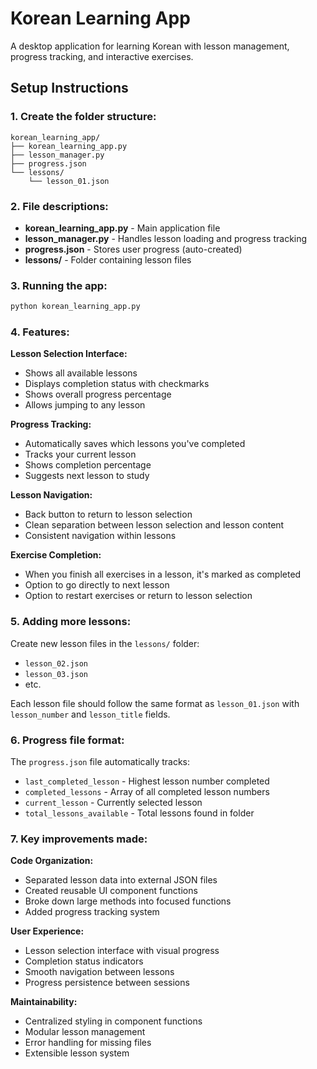 # Korean Learning App

A desktop application for learning Korean with lesson management, progress tracking, and interactive exercises.

## Setup Instructions

### 1. Create the folder structure:
```
korean_learning_app/
├── korean_learning_app.py
├── lesson_manager.py
├── progress.json
└── lessons/
    └── lesson_01.json
```

### 2. File descriptions:

- **korean_learning_app.py** - Main application file
- **lesson_manager.py** - Handles lesson loading and progress tracking
- **progress.json** - Stores user progress (auto-created)
- **lessons/** - Folder containing lesson files

### 3. Running the app:

```bash
python korean_learning_app.py
```

### 4. Features:

**Lesson Selection Interface:**
- Shows all available lessons
- Displays completion status with checkmarks
- Shows overall progress percentage
- Allows jumping to any lesson

**Progress Tracking:**
- Automatically saves which lessons you've completed
- Tracks your current lesson
- Shows completion percentage
- Suggests next lesson to study

**Lesson Navigation:**
- Back button to return to lesson selection
- Clean separation between lesson selection and lesson content
- Consistent navigation within lessons

**Exercise Completion:**
- When you finish all exercises in a lesson, it's marked as completed
- Option to go directly to next lesson
- Option to restart exercises or return to lesson selection

### 5. Adding more lessons:

Create new lesson files in the `lessons/` folder:
- `lesson_02.json`
- `lesson_03.json`
- etc.

Each lesson file should follow the same format as `lesson_01.json` with `lesson_number` and `lesson_title` fields.

### 6. Progress file format:

The `progress.json` file automatically tracks:
- `last_completed_lesson` - Highest lesson number completed
- `completed_lessons` - Array of all completed lesson numbers
- `current_lesson` - Currently selected lesson
- `total_lessons_available` - Total lessons found in folder

### 7. Key improvements made:

**Code Organization:**
- Separated lesson data into external JSON files
- Created reusable UI component functions
- Broke down large methods into focused functions
- Added progress tracking system

**User Experience:**
- Lesson selection interface with visual progress
- Completion status indicators
- Smooth navigation between lessons
- Progress persistence between sessions

**Maintainability:**
- Centralized styling in component functions
- Modular lesson management
- Error handling for missing files
- Extensible lesson system